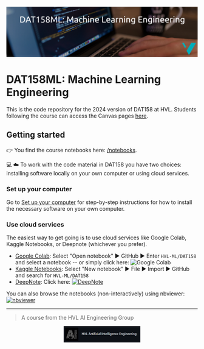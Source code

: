 ![DAT158 logo](./assets/DAT158ML-logo.png)

# DAT158ML: Machine Learning Engineering

This is the code repository for the 2024 version of DAT158 at HVL. Students following the course can access the Canvas pages [here](https://hvl.instructure.com/courses/28927).

## Getting started

:point_right: You find the course notebooks here: [/notebooks](/notebooks).

:computer: :cloud: To work with the code material in DAT158 you have two choices: installing software locally on your own computer or using cloud services.

### Set up your computer

Go to [Set up your computer](./setup.md) for step-by-step instructions for how to install the necessary software on your own computer.

### Use cloud services

The easiest way to get going is to use cloud services like Google Colab, Kaggle Notebooks, or Deepnote (whichever you prefer).

 - [Google Colab](https://colab.research.google.com): Select "Open notebook" :arrow_forward: GitHub :arrow_forward: Enter `HVL-ML/DAT158` and select a notebook -- or simply click here: ![Google Colab](https://colab.research.google.com/assets/colab-badge.svg)
 - [Kaggle Notebooks](https://www.kaggle.com/code): Select "New notebook" :arrow_forward: File :arrow_forward: Import :arrow_forward: GitHub and search for `HVL-ML/DAT158`
 - [DeepNote](https://deepnote.com/): Click here: [![DeepNote](https://deepnote.com/buttons/launch-in-deepnote-small.svg)](https://deepnote.com/launch?url=https%3A%2F%2Fgithub.com%2FHVL-ML%2FDAT158)

You can also browse the notebooks (non-interactively) using nbviewer: [![nbviewer](https://raw.githubusercontent.com/jupyter/design/master/logos/Badges/nbviewer_badge.svg)](https://nbviewer.org/github/HVL-ML/DAT158-2023/tree/main/notebooks)

---

> A course from the HVL AI Engineering Group 
<center>
<a href="https://github.com/HVL-ML">
<img width=40% src="assets/AI-eng.png"></img>
</a>
</center>
